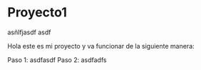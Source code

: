 # Proyecto1
asñlfjasdf asdf

Hola este es mi proyecto y va funcionar de la siguiente manera:

Paso 1: asdfasdf
Paso 2: asdfadfs

